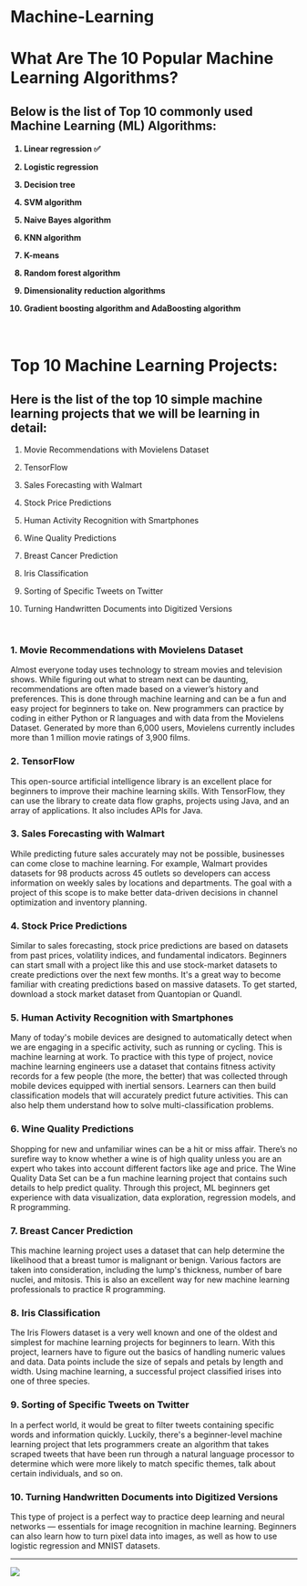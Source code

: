 # Machine-Learning

# What‌ ‌Are‌ ‌The‌ ‌10 ‌Popular‌ ‌Machine‌ ‌Learning Algorithms?‌

## Below is the list of Top 10 commonly used Machine Learning (ML) Algorithms:

<h4>

1) Linear regression ✅

2) Logistic regression

3) Decision tree

4) SVM algorithm

5) Naive Bayes algorithm

6) KNN algorithm

7) K-means

8) Random forest algorithm

9) Dimensionality reduction algorithms

10) Gradient boosting algorithm and AdaBoosting algorithm

</h5>



<br>

# Top 10 Machine Learning Projects:

## Here is the list of the top 10 simple machine learning projects that we will be learning in detail:

1) Movie Recommendations with Movielens Dataset

2) TensorFlow

3) Sales Forecasting with Walmart

4) Stock Price Predictions

5) Human Activity Recognition with Smartphones

6) Wine Quality Predictions

7) Breast Cancer Prediction

8) Iris Classification

9) Sorting of Specific Tweets on Twitter

10) Turning Handwritten Documents into Digitized Versions

<br>

### 1. Movie Recommendations with Movielens Dataset

Almost everyone today uses technology to stream movies and television shows. While figuring out what to stream next can be daunting, recommendations are often made based on a viewer’s history and preferences. This is done through machine learning and can be a fun and easy project for beginners to take on. New programmers can practice by coding in either Python or R languages and with data from the Movielens Dataset. Generated by more than 6,000 users, Movielens currently includes more than 1 million movie ratings of 3,900 films.

### 2. TensorFlow

This open-source artificial intelligence library is an excellent place for beginners to improve their machine learning skills. With TensorFlow, they can use the library to create data flow graphs, projects using Java, and an array of applications. It also includes APIs for Java.

### 3. Sales Forecasting with Walmart

While predicting future sales accurately may not be possible, businesses can come close to machine learning. For example, Walmart provides datasets for 98 products across 45 outlets so developers can access information on weekly sales by locations and departments. The goal with a project of this scope is to make better data-driven decisions in channel optimization and inventory planning.   

### 4. Stock Price Predictions

Similar to sales forecasting, stock price predictions are based on datasets from past prices, volatility indices, and fundamental indicators. Beginners can start small with a project like this and use stock-market datasets to create predictions over the next few months. It's a great way to become familiar with creating predictions based on massive datasets. To get started, download a stock market dataset from Quantopian or Quandl.

### 5. Human Activity Recognition with Smartphones

Many of today's mobile devices are designed to automatically detect when we are engaging in a specific activity, such as running or cycling. This is machine learning at work. To practice with this type of project, novice machine learning engineers use a dataset that contains fitness activity records for a few people (the more, the better) that was collected through mobile devices equipped with inertial sensors. Learners can then build classification models that will accurately predict future activities. This can also help them understand how to solve multi-classification problems.

### 6. Wine Quality Predictions

Shopping for new and unfamiliar wines can be a hit or miss affair. There’s no surefire way to know whether a wine is of high quality unless you are an expert who takes into account different factors like age and price. The Wine Quality Data Set can be a fun machine learning project that contains such details to help predict quality. Through this project, ML beginners get experience with data visualization, data exploration, regression models, and R programming.

### 7. Breast Cancer Prediction

This machine learning project uses a dataset that can help determine the likelihood that a breast tumor is malignant or benign. Various factors are taken into consideration, including the lump's thickness, number of bare nuclei, and mitosis. This is also an excellent way for new machine learning professionals to practice R programming.

### 8. Iris Classification

The Iris Flowers dataset is a very well known and one of the oldest and simplest for machine learning projects for beginners to learn. With this project, learners have to figure out the basics of handling numeric values and data. Data points include the size of sepals and petals by length and width. Using machine learning, a successful project classified irises into one of three species.

### 9. Sorting of Specific Tweets on Twitter

In a perfect world, it would be great to filter tweets containing specific words and information quickly. Luckily, there's a beginner-level machine learning project that lets programmers create an algorithm that takes scraped tweets that have been run through a natural language processor to determine which were more likely to match specific themes, talk about certain individuals, and so on.

### 10. Turning Handwritten Documents into Digitized Versions

This type of project is a perfect way to practice deep learning and neural networks — essentials for image recognition in machine learning. Beginners can also learn how to turn pixel data into images, as well as how to use logistic regression and MNIST datasets.

<hr> 

<img src="/img/ml.avif"> 
